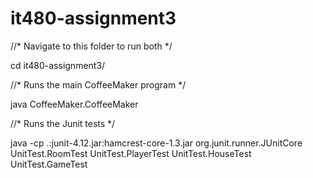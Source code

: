 # it480-assignment3

//* Navigate to this folder to run both */

cd it480-assignment3/

//* Runs the main CoffeeMaker program */

java CoffeeMaker.CoffeeMaker

//* Runs the Junit tests */

java -cp .:junit-4.12.jar:hamcrest-core-1.3.jar org.junit.runner.JUnitCore UnitTest.RoomTest UnitTest.PlayerTest UnitTest.HouseTest UnitTest.GameTest
